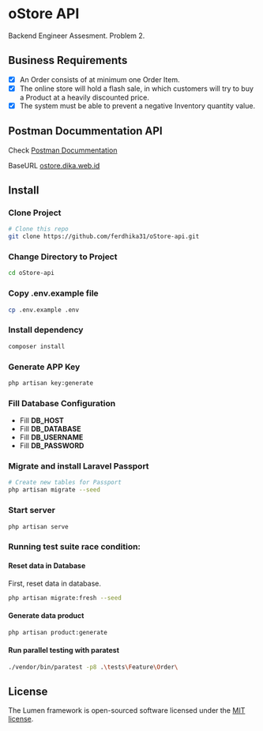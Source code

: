 # oStore API

Backend Engineer Assesment. Problem 2.

## Business Requirements

- [x] An Order consists of at minimum one Order Item.
- [x] The online store will hold a flash sale, in which customers will try to buy a Product at a heavily discounted price.
- [x] The system must be able to prevent a negative Inventory quantity value.

## Postman Docummentation API

Check [Postman Docummentation](https://documenter.getpostman.com/view/12023164/TVmS8awr) 

BaseURL [ostore.dika.web.id](http://ostore.dika.web.id) 


## Install

### Clone Project
```bash
# Clone this repo
git clone https://github.com/ferdhika31/oStore-api.git
```

### Change Directory to Project
```bash
cd oStore-api
```

### Copy .env.example file
```bash
cp .env.example .env
```

### Install dependency

```bash
composer install
```

### Generate APP Key
```bash
php artisan key:generate
```

### Fill Database Configuration 
- Fill **DB_HOST**
- Fill **DB_DATABASE**
- Fill **DB_USERNAME**
- Fill **DB_PASSWORD**

### Migrate and install Laravel Passport

```bash
# Create new tables for Passport
php artisan migrate --seed
```

### Start server
```bash
php artisan serve
```

### Running test suite race condition:

#### Reset data in Database
First, reset data in database.
```bash
php artisan migrate:fresh --seed
```

#### Generate data product
```bash
php artisan product:generate
```

#### Run parallel testing with paratest
```bash
./vendor/bin/paratest -p8 .\tests\Feature\Order\
```

## License

The Lumen framework is open-sourced software licensed under the [MIT license](https://opensource.org/licenses/MIT).